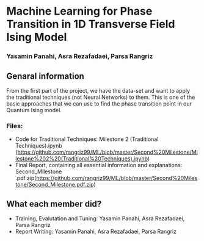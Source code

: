 # Machine Learning for Phase Transition in 1D Transverse Field Ising Model

### Yasamin Panahi, Asra Rezafadaei, Parsa Rangriz

## Genaral information
From the first part of the project, we have the data-set and want to apply the traditional techniques (not Neural Networks) to them. This is one of the basic approaches that we can use to find the phase transition point in our Quantum Ising model.

### Files:
 - Code for Traditional Techniques: Milestone 2 (Traditional Techniques).ipynb  (https://github.com/rangriz99/ML/blob/master/Second%20Milestone/Milestone%202%20(Traditional%20Techniques).ipynb)
 - Final Report, containing all essential information and explanations: Second_Milestone .pdf.zip(https://github.com/rangriz99/ML/blob/master/Second%20Milestone/Second_Milestone.pdf.zip)
 
## What each member did?

- Training, Evalutation and Tuning: Yasamin Panahi, Asra Rezafadaei, Parsa Rangriz
- Report Writing: Yasamin Panahi, Asra Rezafadaei, Parsa Rangriz
